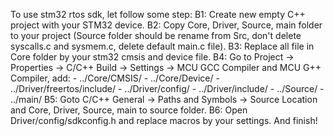To use stm32 rtos sdk, let follow some step:
B1: Create new empty C++ project with your STM32 device.
B2: Copy Core, Driver, Source, main folder to your project (Source folder should be rename from Src, don't delete syscalls.c and sysmem.c, delete default main.c file).
B3: Replace all file in Core folder by your stm32 cmsis and device file.
B4: Go to Project -> Properties -> C/C++ Build -> Settings -> MCU GCC Compiler and MCU G++ Compiler, add:
	- ../Core/CMSIS/
	- ../Core/Device/
	- ../Driver/freertos/include/
	- ../Driver/config/
	- ../Driver/include/
	- ../Source/
	- ../main/
B5: Goto C/C++ General -> Paths and Symbols -> Source Location and Core, Driver, Source, main to source folder.
B6: Open Driver/config/sdkconfig.h and replace macros by your settings.
And finish!
 
